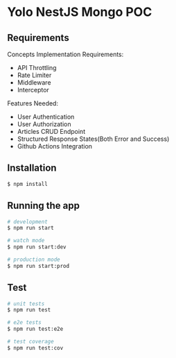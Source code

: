 # Yolo NestJS Mongo POC

## Requirements

Concepts Implementation Requirements:
- API Throttling
- Rate Limiter
- Middleware
- Interceptor

Features Needed:
- User Authentication
- User Authorization
- Articles CRUD Endpoint
- Structured Response States(Both Error and Success)
- Github Actions Integration

## Installation

```bash
$ npm install
```

## Running the app

```bash
# development
$ npm run start

# watch mode
$ npm run start:dev

# production mode
$ npm run start:prod
```

## Test

```bash
# unit tests
$ npm run test

# e2e tests
$ npm run test:e2e

# test coverage
$ npm run test:cov
```
